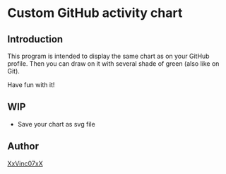 # Custom GitHub activity chart

## Introduction
This program is intended to display the same chart as on your GitHub profile. Then you can draw on it with several shade of green (also like on Git).

Have fun with it!

## WIP

- Save your chart as svg file

## Author

[XxVinc07xX](https://github.com/XxVinc07xX)